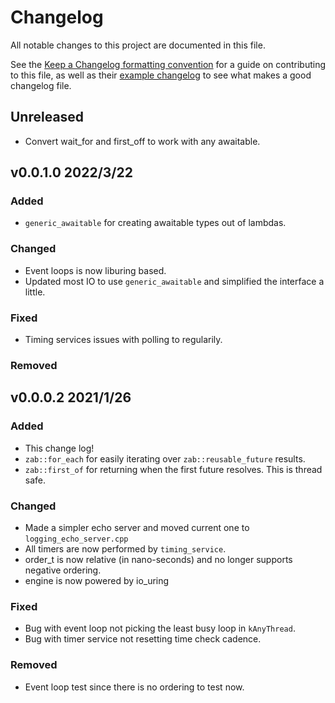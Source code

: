# Changelog

All notable changes to this project are documented in this file.

See the [Keep a Changelog formatting convention](https://keepachangelog.com/en/1.0.0/) for a guide on contributing to this file, as well as their [example changelog](https://github.com/olivierlacan/keep-a-changelog/blob/master/CHANGELOG.md) to see what makes a good changelog file.

## Unreleased
-  Convert wait_for and first_off to work with any awaitable.
## v0.0.1.0 2022/3/22
### Added

- `generic_awaitable` for creating awaitable types out of lambdas. 

### Changed
- Event loops is now liburing based.
- Updated most IO to use `generic_awaitable` and simplified the interface a little.

### Fixed
- Timing services issues with polling to regularily. 
### Removed

## v0.0.0.2 2021/1/26

### Added

- This change log!
- `zab::for_each` for easily iterating over `zab::reusable_future` results. 
- `zab::first_of` for returning when the first future resolves. This is thread safe. 

### Changed
- Made a simpler echo server and moved current one to `logging_echo_server.cpp`
- All timers are now performed by `timing_service`.
- order_t is now relative (in nano-seconds) and no longer supports negative ordering.
- engine is now powered by io_uring
### Fixed
- Bug with event loop not picking the least busy loop in `kAnyThread`.
- Bug with timer service not resetting time check cadence. 

### Removed
- Event loop test since there is no ordering to test now.


